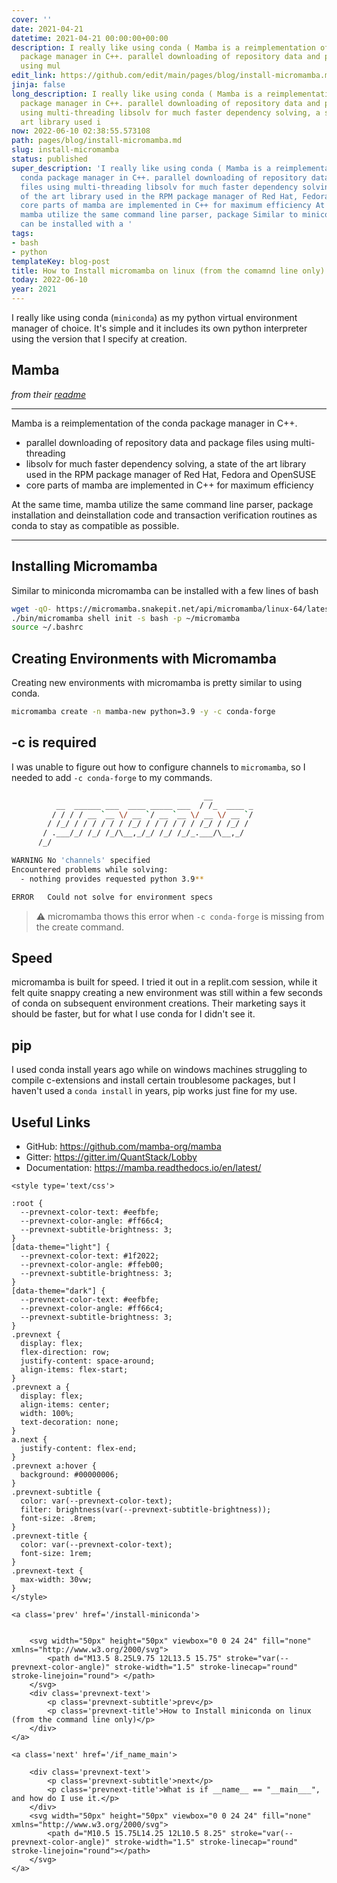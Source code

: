 ```yaml
---
cover: ''
date: 2021-04-21
datetime: 2021-04-21 00:00:00+00:00
description: I really like using conda ( Mamba is a reimplementation of the conda
  package manager in C++. parallel downloading of repository data and package files
  using mul
edit_link: https://github.com/edit/main/pages/blog/install-micromamba.md
jinja: false
long_description: I really like using conda ( Mamba is a reimplementation of the conda
  package manager in C++. parallel downloading of repository data and package files
  using multi-threading libsolv for much faster dependency solving, a state of the
  art library used i
now: 2022-06-10 02:38:55.573108
path: pages/blog/install-micromamba.md
slug: install-micromamba
status: published
super_description: 'I really like using conda ( Mamba is a reimplementation of the
  conda package manager in C++. parallel downloading of repository data and package
  files using multi-threading libsolv for much faster dependency solving, a state
  of the art library used in the RPM package manager of Red Hat, Fedora and OpenSUSE
  core parts of mamba are implemented in C++ for maximum efficiency At the same time,
  mamba utilize the same command line parser, package Similar to miniconda micromamba
  can be installed with a '
tags:
- bash
- python
templateKey: blog-post
title: How to Install micromamba on linux (from the comamnd line only)
today: 2022-06-10
year: 2021
---
```


I really like using conda (`miniconda`) as my python virtual environment
manager of choice.  It's simple and it includes its own python interpreter
using the version that I specify at creation.

## Mamba

_from their [readme](https://github.com/mamba-org/mamba)_

---

Mamba is a reimplementation of the conda package manager in C++.

* parallel downloading of repository data and package files using multi-threading
* libsolv for much faster dependency solving, a state of the art library used in the RPM package manager of Red Hat, Fedora and OpenSUSE
* core parts of mamba are implemented in C++ for maximum efficiency

At the same time, mamba utilize the same command line parser, package
installation and deinstallation code and transaction verification routines as
conda to stay as compatible as possible.

---


## Installing Micromamba

Similar to miniconda micromamba can be installed with a few lines of bash

``` bash
wget -qO- https://micromamba.snakepit.net/api/micromamba/linux-64/latest | tar -xvj bin/micromamba
./bin/micromamba shell init -s bash -p ~/micromamba
source ~/.bashrc
```

## Creating Environments with Micromamba

Creating new environments with micromamba is pretty similar to using conda.

``` bash
micromamba create -n mamba-new python=3.9 -y -c conda-forge
```

## -c is required

I was unable to figure out how to configure channels to `micromamba`, so I
needed to add `-c conda-forge` to my commands.


``` bash
                                           __
          __  ______ ___  ____ _____ ___  / /_  ____ _
         / / / / __ `__ \/ __ `/ __ `__ \/ __ \/ __ `/
        / /_/ / / / / / / /_/ / / / / / / /_/ / /_/ /
       / .___/_/ /_/ /_/\__,_/_/ /_/ /_/_.___/\__,_/
      /_/

WARNING No 'channels' specified
Encountered problems while solving:
  - nothing provides requested python 3.9**

ERROR   Could not solve for environment specs
```

> ⚠ micromamba thows this error when `-c conda-forge` is missing from the create command.

## Speed

micromamba is built for speed.  I tried it out in a replit.com session, while
it felt quite snappy creating a new environment was still within a few seconds
of conda on subsequent environment creations.  Their marketing says it should
be faster, but for what I use conda for I didn't see it.

## pip

I used conda install years ago while on windows machines struggling to compile
c-extensions and install certain troublesome packages, but I haven't used a
`conda install` in years, pip works just fine for my use.

## Useful Links

* GitHub: https://github.com/mamba-org/mamba
* Gitter: https://gitter.im/QuantStack/Lobby
* Documentation: https://mamba.readthedocs.io/en/latest/
<div class='prevnext'>

    <style type='text/css'>

    :root {
      --prevnext-color-text: #eefbfe;
      --prevnext-color-angle: #ff66c4;
      --prevnext-subtitle-brightness: 3;
    }
    [data-theme="light"] {
      --prevnext-color-text: #1f2022;
      --prevnext-color-angle: #ffeb00;
      --prevnext-subtitle-brightness: 3;
    }
    [data-theme="dark"] {
      --prevnext-color-text: #eefbfe;
      --prevnext-color-angle: #ff66c4;
      --prevnext-subtitle-brightness: 3;
    }
    .prevnext {
      display: flex;
      flex-direction: row;
      justify-content: space-around;
      align-items: flex-start;
    }
    .prevnext a {
      display: flex;
      align-items: center;
      width: 100%;
      text-decoration: none;
    }
    a.next {
      justify-content: flex-end;
    }
    .prevnext a:hover {
      background: #00000006;
    }
    .prevnext-subtitle {
      color: var(--prevnext-color-text);
      filter: brightness(var(--prevnext-subtitle-brightness));
      font-size: .8rem;
    }
    .prevnext-title {
      color: var(--prevnext-color-text);
      font-size: 1rem;
    }
    .prevnext-text {
      max-width: 30vw;
    }
    </style>
    
    <a class='prev' href='/install-miniconda'>
    

        <svg width="50px" height="50px" viewbox="0 0 24 24" fill="none" xmlns="http://www.w3.org/2000/svg">
            <path d="M13.5 8.25L9.75 12L13.5 15.75" stroke="var(--prevnext-color-angle)" stroke-width="1.5" stroke-linecap="round" stroke-linejoin="round"> </path>
        </svg>
        <div class='prevnext-text'>
            <p class='prevnext-subtitle'>prev</p>
            <p class='prevnext-title'>How to Install miniconda on linux (from the command line only)</p>
        </div>
    </a>
    
    <a class='next' href='/if_name_main'>
    
        <div class='prevnext-text'>
            <p class='prevnext-subtitle'>next</p>
            <p class='prevnext-title'>What is if __name__ == "__main___", and how do I use it.</p>
        </div>
        <svg width="50px" height="50px" viewbox="0 0 24 24" fill="none" xmlns="http://www.w3.org/2000/svg">
            <path d="M10.5 15.75L14.25 12L10.5 8.25" stroke="var(--prevnext-color-angle)" stroke-width="1.5" stroke-linecap="round" stroke-linejoin="round"></path>
        </svg>
    </a>
  </div>